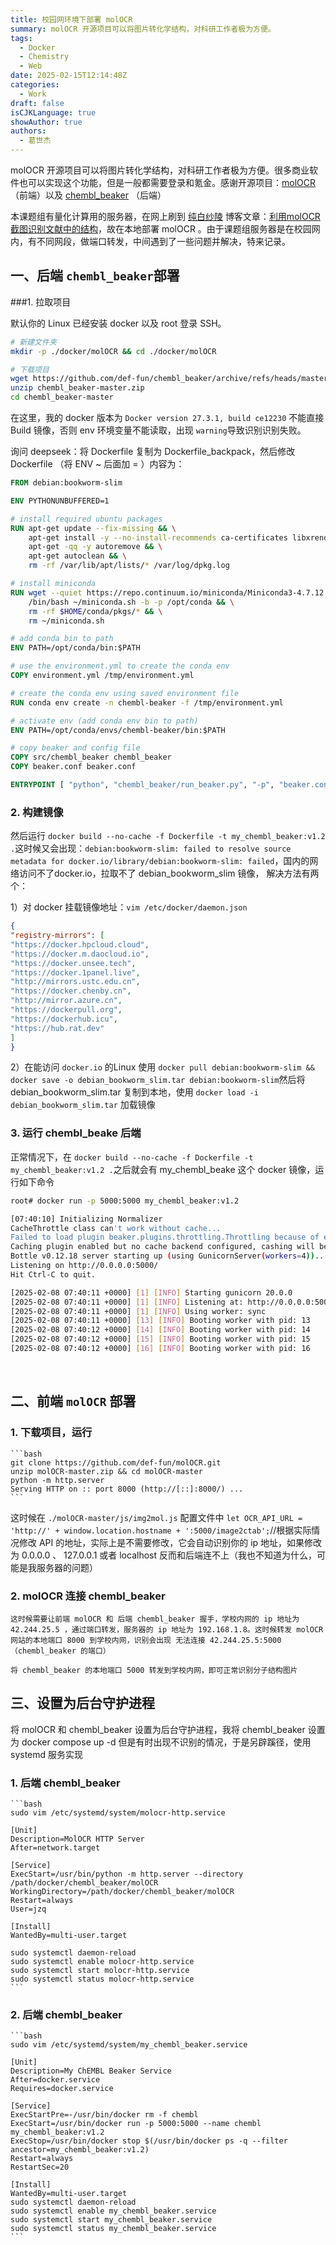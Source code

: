 ```yaml
---
title: 校园网环境下部署 molOCR
summary: molOCR 开源项目可以将图片转化学结构，对科研工作者极为方便。
tags:
  - Docker
  - Chemistry
  - Web
date: 2025-02-15T12:14:48Z
categories:
  - Work
draft: false
isCJKLanguage: true
showAuthor: true
authors:
  - 葛世杰
---
```


molOCR 开源项目可以将图片转化学结构，对科研工作者极为方便。很多商业软件也可以实现这个功能，但是一般都需要登录和氪金。感谢开源项目：[molOCR](https://github.com/def-fun/molOCR) （前端）以及 [chembl_beaker](https://github.com/def-fun/chembl_beaker) （后端）

本课题组有量化计算用的服务器，在网上刷到 [纯白纱陵](https://bane-dysta.github.io/) 博客文章：[利用molOCR截图识别文献中的结构](https://bane-dysta.github.io/posts/23/)，故在本地部署 molOCR 。由于课题组服务器是在校园网内，有不同网段，做端口转发，中间遇到了一些问题并解决，特来记录。

## 一、后端 `chembl_beaker`​ 部署

###1. 拉取项目

默认你的 Linux 已经安装 docker 以及 root 登录 SSH。

```bash
# 新建文件夹
mkdir -p ./docker/molOCR && cd ./docker/molOCR

# 下载项目
wget https://github.com/def-fun/chembl_beaker/archive/refs/heads/master.zip
unzip chembl_beaker-master.zip
cd chembl_beaker-master
```

在这里，我的 docker 版本为 `Docker version 27.3.1, build ce12230`​ 不能直接 Build 镜像，否则 env 环境变量不能读取，出现 `warning`​ 导致识别识别失败。

询问 deepseek：将 Dockerfile 复制为 Dockerfile_backpack，然后修改 Dockerfile （将 ENV ~ 后面加 = ）内容为：

```dockerfile
FROM debian:bookworm-slim

ENV PYTHONUNBUFFERED=1

# install required ubuntu packages
RUN apt-get update --fix-missing && \
    apt-get install -y --no-install-recommends ca-certificates libxrender1 libxext6 wget bzip2 osra libopenbabel7 libpotrace0 && \
    apt-get -qq -y autoremove && \
    apt-get autoclean && \
    rm -rf /var/lib/apt/lists/* /var/log/dpkg.log

# install miniconda
RUN wget --quiet https://repo.continuum.io/miniconda/Miniconda3-4.7.12.1-Linux-x86_64.sh -O ~/miniconda.sh && \
    /bin/bash ~/miniconda.sh -b -p /opt/conda && \
    rm -rf $HOME/conda/pkgs/* && \
    rm ~/miniconda.sh

# add conda bin to path
ENV PATH=/opt/conda/bin:$PATH

# use the environment.yml to create the conda env
COPY environment.yml /tmp/environment.yml

# create the conda env using saved environment file
RUN conda env create -n chembl-beaker -f /tmp/environment.yml

# activate env (add conda env bin to path)
ENV PATH=/opt/conda/envs/chembl-beaker/bin:$PATH

# copy beaker and config file
COPY src/chembl_beaker chembl_beaker
COPY beaker.conf beaker.conf

ENTRYPOINT [ "python", "chembl_beaker/run_beaker.py", "-p", "beaker.conf" ]
```

### 2. 构建镜像

然后运行 `docker build --no-cache -f Dockerfile -t my_chembl_beaker:v1.2 .`​ 这时候又会出现：`debian:bookworm-slim: failed to resolve source metadata for docker.io/library/debian:bookworm-slim: failed`​ ，国内的网络访问不了docker.io，拉取不了 debian_bookworm_slim 镜像， 解决方法有两个：

1）对 docker 挂载镜像地址：`vim /etc/docker/daemon.json`​

```daemon.json
{
"registry-mirrors": [
"https://docker.hpcloud.cloud",
"https://docker.m.daocloud.io",
"https://docker.unsee.tech",
"https://docker.1panel.live",
"http://mirrors.ustc.edu.cn",
"https://docker.chenby.cn",
"http://mirror.azure.cn",
"https://dockerpull.org",
"https://dockerhub.icu",
"https://hub.rat.dev"
]
}
```

2）在能访问 `docker.io`​ 的Linux 使用 `docker pull debian:bookworm-slim && docker save -o debian_bookworm_slim.tar debian:bookworm-slim`​ 然后将 debian_bookworm_slim.tar 复制到本地，使用 `docker load -i debian_bookworm_slim.tar`​ 加载镜像

### 3. 运行 chembl_beake 后端

正常情况下，在 `docker build --no-cache -f Dockerfile -t my_chembl_beaker:v1.2 .`​ 之后就会有 my_chembl_beake 这个 docker 镜像，运行如下命令

```bash
root# docker run -p 5000:5000 my_chembl_beaker:v1.2

[07:40:10] Initializing Normalizer
CacheThrottle class can't work without cache...
Failed to load plugin beaker.plugins.throttling.Throttling because of error CacheThrottle class can't work without cache...
Caching plugin enabled but no cache backend configured, cashing will be skipped...
Bottle v0.12.18 server starting up (using GunicornServer(workers=4))...
Listening on http://0.0.0.0:5000/
Hit Ctrl-C to quit.

[2025-02-08 07:40:11 +0000] [1] [INFO] Starting gunicorn 20.0.0
[2025-02-08 07:40:11 +0000] [1] [INFO] Listening at: http://0.0.0.0:5000 (1)
[2025-02-08 07:40:11 +0000] [1] [INFO] Using worker: sync
[2025-02-08 07:40:11 +0000] [13] [INFO] Booting worker with pid: 13
[2025-02-08 07:40:12 +0000] [14] [INFO] Booting worker with pid: 14
[2025-02-08 07:40:12 +0000] [15] [INFO] Booting worker with pid: 15
[2025-02-08 07:40:12 +0000] [16] [INFO] Booting worker with pid: 16
```

‍

## 二、前端 `molOCR`​ 部署

### 1. 下载项目，运行

    ```bash
    git clone https://github.com/def-fun/molOCR.git
    unzip molOCR-master.zip && cd molOCR-master
    python -m http.server
    Serving HTTP on :: port 8000 (http://[::]:8000/) ...
    ```

这时候在 `./molOCR-master/js/img2mol.js`​ 配置文件中 `let OCR_API_URL = 'http://' + window.location.hostname + ':5000/image2ctab';`​ //根据实际情况修改 API 的地址，实际上是不需要修改，它会自动识别你的 ip 地址，如果修改为 0.0.0.0 、 127.0.0.1 或者 localhost 反而和后端连不上（我也不知道为什么，可能是我服务器的问题）

### 2. molOCR 连接 chembl_beaker

    这时候需要让前端 molOCR 和 后端 chembl_beaker 握手，学校内网的 ip 地址为 42.244.25.5 ，通过端口转发，服务器的 ip 地址为 192.168.1.8。这时候转发 molOCR 网站的本地端口 8000 到学校内网，识别会出现 无法连接 42.244.25.5:5000 （chembl_beaker 的端口）
    
    将 chembl_beaker 的本地端口 5000 转发到学校内网，即可正常识别分子结构图片

## 三、设置为后台守护进程

将 molOCR 和 chembl_beaker 设置为后台守护进程，我将 chembl_beaker 设置为 docker compose up -d 但是有时出现不识别的情况，于是另辟蹊径，使用 systemd 服务实现

### 1. 后端 chembl_beaker

    ```bash
    sudo vim /etc/systemd/system/molocr-http.service
    
    [Unit]
    Description=MolOCR HTTP Server
    After=network.target
    
    [Service]
    ExecStart=/usr/bin/python -m http.server --directory /path/docker/chembl_beaker/molOCR
    WorkingDirectory=/path/docker/chembl_beaker/molOCR
    Restart=always
    User=jzq
    
    [Install]
    WantedBy=multi-user.target
    
    sudo systemctl daemon-reload
    sudo systemctl enable molocr-http.service
    sudo systemctl start molocr-http.service
    sudo systemctl status molocr-http.service
    ```

### 2. 后端 chembl_beaker

    ```bash
    sudo vim /etc/systemd/system/my_chembl_beaker.service
    
    [Unit]
    Description=My ChEMBL Beaker Service
    After=docker.service
    Requires=docker.service
    
    [Service]
    ExecStartPre=-/usr/bin/docker rm -f chembl
    ExecStart=/usr/bin/docker run -p 5000:5000 --name chembl my_chembl_beaker:v1.2
    ExecStop=/usr/bin/docker stop $(/usr/bin/docker ps -q --filter ancestor=my_chembl_beaker:v1.2)
    Restart=always
    RestartSec=20
    
    [Install]
    WantedBy=multi-user.target
    sudo systemctl daemon-reload
    sudo systemctl enable my_chembl_beaker.service
    sudo systemctl start my_chembl_beaker.service
    sudo systemctl status my_chembl_beaker.service
    ```

